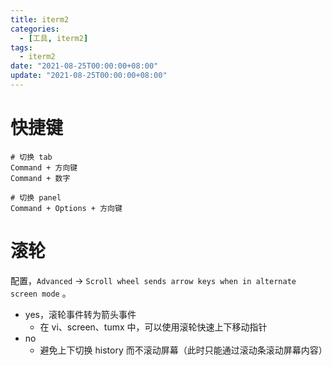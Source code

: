 ```yaml
---
title: iterm2
categories: 
  - [工具, iterm2]
tags:
  - iterm2
date: "2021-08-25T00:00:00+08:00"
update: "2021-08-25T00:00:00+08:00"
---
```

# 快捷键

```shell
# 切换 tab
Command + 方向键
Command + 数字 

# 切换 panel
Command + Options + 方向键
```

# 滚轮

配置，`Advanced` -> `Scroll wheel sends arrow keys when in alternate screen mode` 。

- yes，滚轮事件转为箭头事件
  - 在 vi、screen、tumx 中，可以使用滚轮快速上下移动指针
- no
  - 避免上下切换 history 而不滚动屏幕（此时只能通过滚动条滚动屏幕内容）
